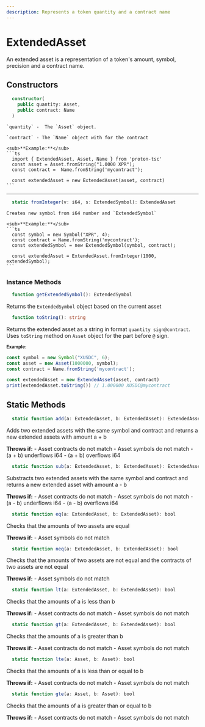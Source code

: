 ```yaml
---
description: Represents a token quantity and a contract name
---
```


# ExtendedAsset

An extended asset is a representation of a token's amount, symbol, precision and a contract name.

## Constructors

```ts
  constructor(
    public quantity: Asset,
    public contract: Name
  )
  ```
    `quantity` -  The `Asset` object.
      
    `contract` - The `Name` object with for the contract
    
    <sub>**Example:**</sub>
    ```ts
      import { ExtendedAsset, Asset, Name } from 'proton-tsc'
      const asset = Asset.fromString("1.0000 XPR");
      const contract =  Name.fromString('mycontract');
      
      const extendedAsset = new ExtendedAsset(asset, contract)
    ```
 
----------------------------------------------------------------

```ts
  static fromInteger(v: i64, s: ExtendedSymbol): ExtendedAsset
  ```
    Creates new symbol from i64 number and `ExtendedSymbol`

    <sub>**Example:**</sub>
    ```ts
      const symbol = new Symbol("XPR", 4);
      const contract = Name.fromString('mycontract');
      const extendedSymbol = new ExtendedSymbol(symbol, contract);

      const extendedAsset = ExtendedAsset.fromInteger(1000, extendedSymbol);
    ```

### Instance Methods

```ts
  function getExtendedSymbol(): ExtendedSymbol
  ```
  Returns the `ExtendedSymbol` object based on the current asset

```ts
  function toString(): string
  ```
  Returns the extended asset as a string in format `quantity sign@contract`.
  Uses `toString` method on `Asset` object for the part before `@` sign.

  <sub>**Example:**</sub>
  ```ts
  const symbol = new Symbol("XUSDC", 6);
  const asset = new Asset(1000000, symbol);
  const contract = Name.fromString('mycontract');

  const extendedAsset = new ExtendedAsset(asset, contract)
  print(extendedAsset.toString()) // 1.000000 XUSDC@mycontract
  ```

## Static Methods
```ts
  static function add(a: ExtendedAsset, b: ExtendedAsset): ExtendedAsset
  ```
  Adds two extended assets with the same symbol and contract and returns a new extended assets with amount a + b

  **Throws if:**
    - Asset contracts do not match
    - Asset symbols do not match
    - (a + b) underflows i64
    - (a + b) overflows i64

```ts
  static function sub(a: ExtendedAsset, b: ExtendedAsset): ExtendedAsset
  ```
  Substracts two extended assets with the same symbol and contract and returns a new extended asset with amount a - b

  **Throws if:**
    - Asset contracts do not match
    - Asset symbols do not match
    - (a - b) underflows i64
    - (a - b) overflows i64

```ts
  static function eq(a: ExtendedAsset, b: ExtendedAsset): bool
  ```
  Checks that the amounts of two assets are equal
  
  **Throws if:**
    - Asset symbols do not match

```ts
  static function neq(a: ExtendedAsset, b: ExtendedAsset): bool
  ```
  Checks that the amounts of two assets are not equal and the contracts of two assets are not equal

  **Throws if:**
    - Asset symbols do not match
  
```ts
  static function lt(a: ExtendedAsset, b: ExtendedAsset): bool
  ```
  Checks that the amounts of a is less than b

  **Throws if:**
    - Asset contracts do not match
    - Asset symbols do not match

```ts
  static function gt(a: ExtendedAsset, b: ExtendedAsset): bool
  ```
  Checks that the amounts of a is greater than b

  **Throws if:**
    - Asset contracts do not match
    - Asset symbols do not match

```ts
  static function lte(a: Asset, b: Asset): bool
  ```
  Checks that the amounts of a is less than or equal to b

  **Throws if:**
    - Asset contracts do not match
    - Asset symbols do not match

```ts
  static function gte(a: Asset, b: Asset): bool
  ```
  Checks that the amounts of a is greater than or equal to b

  **Throws if:**
    - Asset contracts do not match
    - Asset symbols do not match